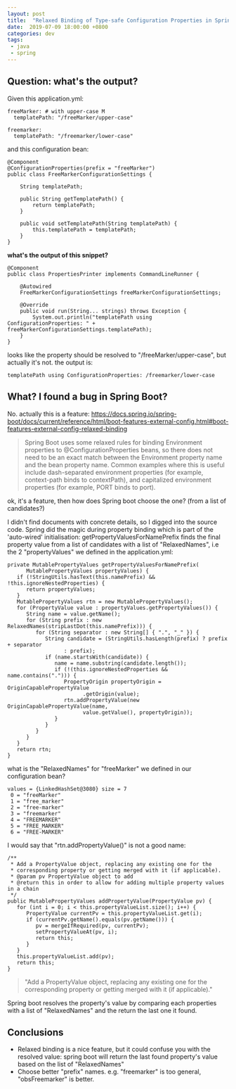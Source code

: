 ```yaml
---
layout: post
title:  "Relaxed Binding of Type-safe Configuration Properties in Spring Boot 1.5"
date:  2019-07-09 18:00:00 +0800
categories: dev
tags:
 - java
 - spring
---
```


## Question: what's the output?

Given this application.yml:
```
freeMarker: # with upper-case M
  templatePath: "/freeMarker/upper-case"
 
freemarker:
  templatePath: "/freemarker/lower-case"
```

and this configuration bean:

```
@Component
@ConfigurationProperties(prefix = "freeMarker")
public class FreeMarkerConfigurationSettings {
 
    String templatePath;
 
    public String getTemplatePath() {
        return templatePath;
    }
 
    public void setTemplatePath(String templatePath) {
        this.templatePath = templatePath;
    }
}
```
**what's the output of this snippet?**

```
@Component
public class PropertiesPrinter implements CommandLineRunner {
 
    @Autowired
    FreeMarkerConfigurationSettings freeMarkerConfigurationSettings;
 
    @Override
    public void run(String... strings) throws Exception {
        System.out.println("templatePath using ConfigurationProperties: " + freeMarkerConfigurationSettings.templatePath);
    }
}
```

looks like the property should be resolved to "/freeMarker/upper-case", but actually it's not.  the output is:

`templatePath using ConfigurationProperties: /freemarker/lower-case`

## What? I found a bug in Spring Boot?

No. actually this is a feature: https://docs.spring.io/spring-boot/docs/current/reference/html/boot-features-external-config.html#boot-features-external-config-relaxed-binding
> Spring Boot uses some relaxed rules for binding Environment properties to @ConfigurationProperties beans, so there does not need to be an exact match between the Environment property name and the bean property name. Common examples where this is useful include dash-separated environment properties (for example, context-path binds to contextPath), and capitalized environment properties (for example, PORT binds to port).

ok, it's a feature, then how does Spring boot choose the one? (from a list of candidates?)

I didn't find documents with concrete details, so I digged into the source code. Spring did the magic during property binding which is part of the 'auto-wired' initialisation:
getPropertyValuesForNamePrefix finds the final property value from a list of candidates with a list of "RelaxedNames", i.e the 2 "propertyValues" we defined in the application.yml:


```
private MutablePropertyValues getPropertyValuesForNamePrefix(
      MutablePropertyValues propertyValues) {
   if (!StringUtils.hasText(this.namePrefix) && !this.ignoreNestedProperties) {
      return propertyValues;
   }
   MutablePropertyValues rtn = new MutablePropertyValues();
   for (PropertyValue value : propertyValues.getPropertyValues()) {
      String name = value.getName();
      for (String prefix : new RelaxedNames(stripLastDot(this.namePrefix))) {
         for (String separator : new String[] { ".", "_" }) {
            String candidate = (StringUtils.hasLength(prefix) ? prefix + separator
                  : prefix);
            if (name.startsWith(candidate)) {
               name = name.substring(candidate.length());
               if (!(this.ignoreNestedProperties && name.contains("."))) {
                  PropertyOrigin propertyOrigin = OriginCapablePropertyValue
                        .getOrigin(value);
                  rtn.addPropertyValue(new OriginCapablePropertyValue(name,
                        value.getValue(), propertyOrigin));
               }
            }
         }
      }
   }
   return rtn;
}
```

what is the "RelaxedNames" for "freeMarker" we defined in our configuration bean? 


```
values = {LinkedHashSet@3080} size = 7
 0 = "freeMarker"
 1 = "free_marker"
 2 = "free-marker"
 3 = "freemarker"
 4 = "FREEMARKER"
 5 = "FREE_MARKER"
 6 = "FREE-MARKER"
```

I would say that "rtn.addPropertyValue()" is not a good name:
```
/**
 * Add a PropertyValue object, replacing any existing one for the
 * corresponding property or getting merged with it (if applicable).
 * @param pv PropertyValue object to add
 * @return this in order to allow for adding multiple property values in a chain
 */
public MutablePropertyValues addPropertyValue(PropertyValue pv) {
   for (int i = 0; i < this.propertyValueList.size(); i++) {
      PropertyValue currentPv = this.propertyValueList.get(i);
      if (currentPv.getName().equals(pv.getName())) {
         pv = mergeIfRequired(pv, currentPv);
         setPropertyValueAt(pv, i);
         return this;
      }
   }
   this.propertyValueList.add(pv);
   return this;
}
```

> "Add a PropertyValue object, replacing any existing one for the corresponding property or getting merged with it (if applicable)."


Spring boot resolves the property's value by comparing each properties with a list of "RelaxedNames" and the return the last one it found. 

## Conclusions
 - Relaxed binding is a nice feature, but it could confuse you with the resolved value: 
spring boot will return the last found property's value based on the list of "RelaxedNames"
 - Choose better "prefix" names. e.g. "freemarker" is too general, "obsFreemarker" is better.

